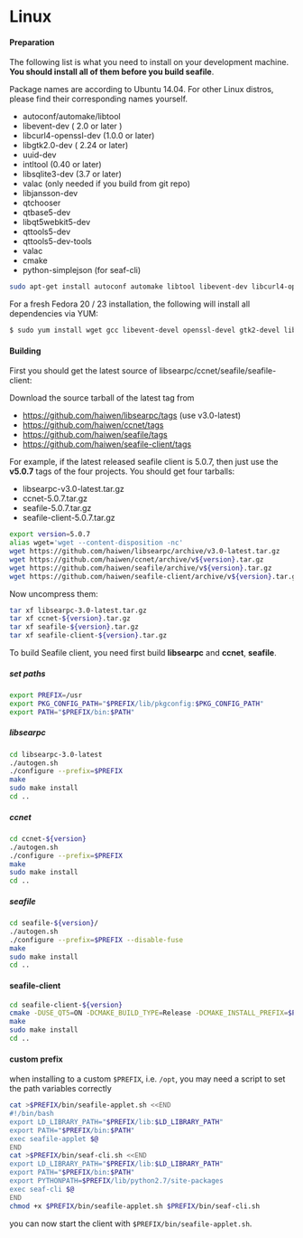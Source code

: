 # Linux

#### Preparation

The following list is what you need to install on your development machine. __You should install all of them before you build seafile__.

Package names are according to Ubuntu 14.04. For other Linux distros, please find their corresponding names yourself.

* autoconf/automake/libtool
* libevent-dev ( 2.0 or later )
* libcurl4-openssl-dev  (1.0.0 or later)
* libgtk2.0-dev ( 2.24 or later)
* uuid-dev
* intltool (0.40 or later)
* libsqlite3-dev (3.7 or later)
* valac  (only needed if you build from git repo)
* libjansson-dev
* qtchooser
* qtbase5-dev
* libqt5webkit5-dev
* qttools5-dev
* qttools5-dev-tools
* valac
* cmake
* python-simplejson (for seaf-cli)

```bash
sudo apt-get install autoconf automake libtool libevent-dev libcurl4-openssl-dev libgtk2.0-dev uuid-dev intltool libsqlite3-dev valac libjansson-dev cmake qtchooser qtbase5-dev libqt5webkit5-dev qttools5-dev qttools5-dev-tools
```
For a fresh Fedora 20 / 23 installation, the following will install all dependencies via YUM:

```bash
$ sudo yum install wget gcc libevent-devel openssl-devel gtk2-devel libuuid-devel sqlite-devel jansson-devel intltool cmake libtool vala gcc-c++ qt5-qtbase-devel qt5-qttools-devel qt5-qtwebkit-devel libcurl-devel
```

#### Building

First you should get the latest source of libsearpc/ccnet/seafile/seafile-client:

Download the source tarball of the latest tag from

- https://github.com/haiwen/libsearpc/tags (use v3.0-latest)
- https://github.com/haiwen/ccnet/tags
- https://github.com/haiwen/seafile/tags
- https://github.com/haiwen/seafile-client/tags

For example, if the latest released seafile client is 5.0.7, then just use the **v5.0.7** tags of the four projects. You should get four tarballs:

- libsearpc-v3.0-latest.tar.gz
- ccnet-5.0.7.tar.gz
- seafile-5.0.7.tar.gz
- seafile-client-5.0.7.tar.gz

```sh
export version=5.0.7
alias wget='wget --content-disposition -nc'
wget https://github.com/haiwen/libsearpc/archive/v3.0-latest.tar.gz
wget https://github.com/haiwen/ccnet/archive/v${version}.tar.gz
wget https://github.com/haiwen/seafile/archive/v${version}.tar.gz
wget https://github.com/haiwen/seafile-client/archive/v${version}.tar.gz
```

Now uncompress them:

```sh
tar xf libsearpc-3.0-latest.tar.gz
tar xf ccnet-${version}.tar.gz
tar xf seafile-${version}.tar.gz
tar xf seafile-client-${version}.tar.gz
```

To build Seafile client, you need first build **libsearpc** and **ccnet**, **seafile**.

##### set paths
```bash
export PREFIX=/usr
export PKG_CONFIG_PATH="$PREFIX/lib/pkgconfig:$PKG_CONFIG_PATH"
export PATH="$PREFIX/bin:$PATH"
```

##### libsearpc

```bash
cd libsearpc-3.0-latest
./autogen.sh
./configure --prefix=$PREFIX
make
sudo make install
cd ..
```

##### ccnet #####

```bash
cd ccnet-${version}
./autogen.sh
./configure --prefix=$PREFIX
make
sudo make install
cd ..
```

##### seafile

```bash
cd seafile-${version}/
./autogen.sh
./configure --prefix=$PREFIX --disable-fuse
make
sudo make install
cd ..
```

#### seafile-client

```bash
cd seafile-client-${version}
cmake -DUSE_QT5=ON -DCMAKE_BUILD_TYPE=Release -DCMAKE_INSTALL_PREFIX=$PREFIX .
make
sudo make install
cd ..
```

#### custom prefix
when installing to a custom ```$PREFIX```, i.e. ```/opt```, you may need a script to set the path variables correctly

```bash
cat >$PREFIX/bin/seafile-applet.sh <<END
#!/bin/bash
export LD_LIBRARY_PATH="$PREFIX/lib:$LD_LIBRARY_PATH"
export PATH="$PREFIX/bin:$PATH"
exec seafile-applet $@
END
cat >$PREFIX/bin/seaf-cli.sh <<END
export LD_LIBRARY_PATH="$PREFIX/lib:$LD_LIBRARY_PATH"
export PATH="$PREFIX/bin:$PATH"
export PYTHONPATH=$PREFIX/lib/python2.7/site-packages
exec seaf-cli $@
END
chmod +x $PREFIX/bin/seafile-applet.sh $PREFIX/bin/seaf-cli.sh
```
you can now start the client with ```$PREFIX/bin/seafile-applet.sh```.

